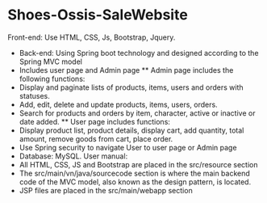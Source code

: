# Shoes-Ossis-SaleWebsite
Front-end: Use HTML, CSS, Js, Bootstrap, Jquery.
- Back-end: Using Spring boot technology and designed according to the Spring MVC model
- Includes user page and Admin page
** Admin page includes the following functions:
- Display and paginate lists of products, items, users and orders with statuses.
- Add, edit, delete and update products, items, users, orders.
- Search for products and orders by item, character, active or inactive or date added.
** User page includes functions:
- Display product list, product details, display cart, add quantity, total amount, remove goods from cart, place order.
- Use Spring security to navigate User to user page or Admin page
- Database: MySQL.
  User manual:
- All HTML, CSS, JS and Bootstrap are placed in the src/resource section
- The src/main/vn/java/sourcecode section is where the main backend code of the MVC model, also known as the design pattern, is located.
- JSP files are placed in the src/main/webapp section
  
